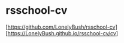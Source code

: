 # rsschool-cv
[https://github.com/LonelyBush/rsschool-cv]
[https://LonelyBush.github.io/rsschool-cv/cv]